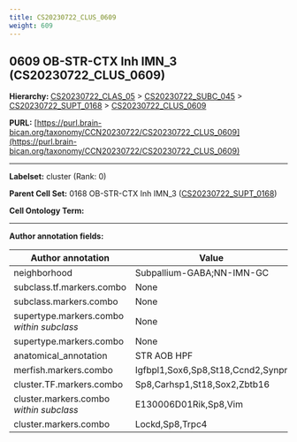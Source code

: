 ```yaml
---
title: CS20230722_CLUS_0609
weight: 609
---
```

## 0609 OB-STR-CTX Inh IMN_3 (CS20230722_CLUS_0609)
<b>Hierarchy: </b>
[CS20230722_CLAS_05](../CS20230722_CLAS_05) >
[CS20230722_SUBC_045](../CS20230722_SUBC_045) >
[CS20230722_SUPT_0168](../CS20230722_SUPT_0168) >
[CS20230722_CLUS_0609](../CS20230722_CLUS_0609)

**PURL:** [https://purl.brain-bican.org/taxonomy/CCN20230722/CS20230722_CLUS_0609](https://purl.brain-bican.org/taxonomy/CCN20230722/CS20230722_CLUS_0609)

---


**Labelset:** cluster (Rank: 0)

**Parent Cell Set:** 0168 OB-STR-CTX Inh IMN_3 ([CS20230722_SUPT_0168](../CS20230722_SUPT_0168))



**Cell Ontology Term:** 

[MARKER GENES.]: #


---

[TRANSFERRED ANNOTATIONS.]: #


[AUTHOR ANNOTATION FIELDS.]: #


**Author annotation fields:**

| Author annotation | Value |
|-------------------|-------|
|neighborhood|Subpallium-GABA;NN-IMN-GC|
|subclass.tf.markers.combo|None|
|subclass.markers.combo|None|
|supertype.markers.combo _within subclass_|None|
|supertype.markers.combo|None|
|anatomical_annotation|STR AOB HPF|
|merfish.markers.combo|Igfbpl1,Sox6,Sp8,St18,Ccnd2,Synpr|
|cluster.TF.markers.combo|Sp8,Carhsp1,St18,Sox2,Zbtb16|
|cluster.markers.combo _within subclass_|E130006D01Rik,Sp8,Vim|
|cluster.markers.combo|Lockd,Sp8,Trpc4|

